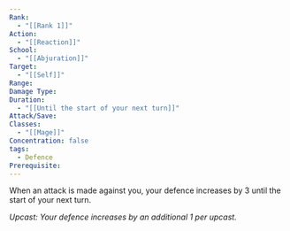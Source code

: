 ```yaml
---
Rank:
  - "[[Rank 1]]"
Action:
  - "[[Reaction]]"
School:
  - "[[Abjuration]]"
Target:
  - "[[Self]]"
Range: 
Damage Type: 
Duration:
  - "[[Until the start of your next turn]]"
Attack/Save: 
Classes:
  - "[[Mage]]"
Concentration: false
tags:
  - Defence
Prerequisite:
---
```

When an attack is made against you, your defence increases by 3 until the start of your next turn.

*Upcast: Your defence increases by an additional 1 per upcast.*
